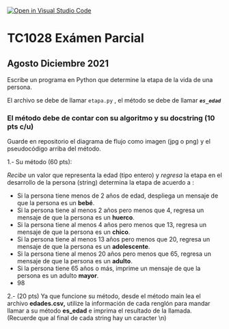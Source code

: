 [![Open in Visual Studio Code](https://classroom.github.com/assets/open-in-vscode-f059dc9a6f8d3a56e377f745f24479a46679e63a5d9fe6f495e02850cd0d8118.svg)](https://classroom.github.com/online_ide?assignment_repo_id=5553365&assignment_repo_type=AssignmentRepo)
# TC1028 Exámen Parcial

## Agosto Diciembre 2021

Escribe un programa en Python que determine la etapa de la vida de una persona.

El archivo se debe de llamar  `etapa.py`  , el método se debe de llamar ***`es_edad`***

### El método debe de contar con su **algoritmo** y su **docstring** (10 pts c/u)

Guarde en repositorio el diagrama de flujo  como imagen (jpg o png) y el pseudocódigo arriba del método.

1.- Su método  (60 pts):

*Recibe* un valor que representa la edad (tipo  entero) y  *regresa*  la etapa en el desarrollo de la persona (string) determina la etapa de acuerdo a : 

- Si la persona tiene menos de 2 años de edad, despliega un mensaje de que la persona es un **bebé**.
- Si la persona tiene al menos 2 años pero menos que 4, regresa un mensaje de que la persona es un **huerco**.
- Si la persona tiene al menos 4 años pero menos que 13, regresa un mensaje de que la persona es un **chico**.
- Si la persona tiene al menos 13 años pero menos que 20, regresa un mensaje de que la persona es un **adolescente**.
- Si la persona tiene al menos 20 años pero menos que 65, regresa un mensaje de que la persona es un **adulto**.
- Si la persona tiene 65 años o más, imprime un mensaje de que la persona es un adulto **mayor**.
- 98

2.- (20 pts)  Ya que funcione su método, desde el método main lea el archivo **edades.csv,** utilize la información de cada renglón para mandar llamar a su método **es_edad** e imprima el resultado de la llamada.  (Recuerde que al final de cada string hay un caracter \n)



